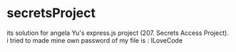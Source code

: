 # secretsProject
its solution for angela Yu's express.js project (207. Secrets Access Project). i tried to made mine own
password of my file is : ILoveCode
